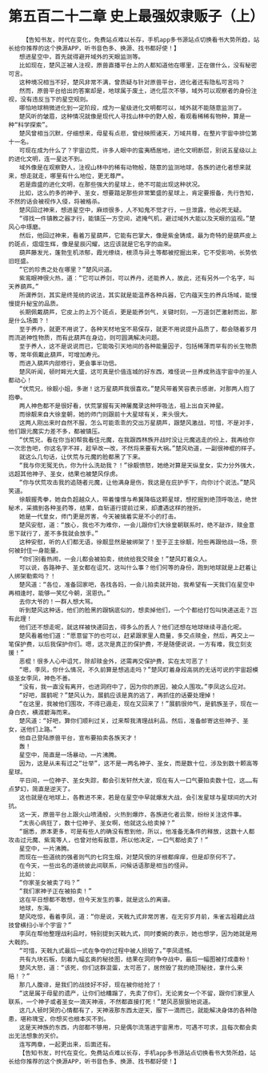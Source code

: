 # 第五百二十二章 史上最强奴隶贩子（上）
        【告知书友，时代在变化，免费站点难以长存，手机app多书源站点切换看书大势所趋，站长给你推荐的这个换源APP，听书音色多、换源、找书都好使！】
       想进星空中，首先就得避开域外的天眼监测等。
       比如现在，楚风正被人注视，原兽直播平台上的人都知道他在哪里，正在做什么，没有秘密可言。
       这种境况相当不好，楚风非常不满，曾质疑与针对原兽平台，进化者还有隐私可言吗？
       然而，原兽平台给出的答案却是，地球属于废土，进化层次不够，域外可以观察者的身份注视，没有违反当下的星空规则。
       哪怕地球稍微进化到一定阶段，成为一星级进化文明都可以，域外就不能随意监测了。
       楚风听的皱眉，这种情况就像是现代人寻找山林中的野人般，看观看稀稀有物种，算是一种“科学探索”。
       楚风曾相当沉默，仔细想来，母星有点悲，曾经映照诸天，万域共尊，在整片宇宙中排位第十一名。
       可现在成为什么了？宇宙边荒，许多人眼中的蛮夷栖居地，进化文明断层，别说五星级以上的进化文明，连一星达不到。
       域外像是在观察野人，注视山林中的稀有动物般，随意的监测地球，各族的进化者想来就来，想走就走，哪里有什么地位，更无尊严。
       若是鼎盛的进化文明，在那些强大的星球上，绝不可能出现这种状况。
       比如，这么的多的神子、圣女，想要踏足那些非常繁盛的星球上，肯定要报备，先行告知，不然的话会被视作入侵，将被格杀。
       楚风回过神来，想进星空中，麻烦很多，人不知鬼不觉才行，一旦泄露，他必死无疑。
       “得找一件镇教之器才行，能镇压一方空间，遮掩气机，避过域外大能以及天眼的监视。”楚风心中琢磨。
       然后，他回过神来，看着万星葫芦，它能有巴掌大，像是紫金铸成，最为奇特的是葫芦皮上的斑点，熠熠生辉，像是星辰闪耀，这应该就是它名字的由来。
       葫芦藤发光，蓬勃生机浓郁，霞光缭绕，根须与异土等都被挖掘出来，它不受影响，长势依旧旺盛。
       “它的珍贵之处在哪里？”楚风问道。
       紫鸾眼神很火热，道：“它可以养剑，可以养丹，还能养人，故此，还有另外一个名字，叫天养葫芦。”
       所谓养剑，其实是终笼统的说法，其实就是能温养各种兵器，它内蕴天生的养兵场域，能慢慢提升秘宝的品质。
       长期佩戴葫芦，它皮上的上万个斑点，更是能养剑气，关键时刻，一万道剑芒激射而出，那是什么场面？！
       至于养丹，就更不用说了，各种天材地宝不易保存，就更不用说提升品质了，都会随着岁月而流逝神性物质，而有此葫芦在身边，则可圆满解决问题。
       至于养人，这不是说说而已，它能吸引天地间的各种能量因子，包括稀薄而罕有的长生物质等，常年佩戴此葫芦，可增加寿元。
       而进入葫芦内部修行，更会事半功倍。
       楚风听闻，顿时眸光大盛，这可真是价值连城的好东西，难怪说一旦养成熟连宇宙中的圣人都动心！
       “伏荒兄，徐靓小姐，多谢！这万星葫芦我很喜欢。”楚风带着笑容表示感谢，对那两人抱了抱拳。
       两人神色都不是很好看，伏荒掌握有天神屠魔录这种呼吸法，祖上出自天神星。
       而徐靓来自大徐皇朝，她的师门则跟前十大星球有关，来头很大。
       这两人刚出来时自然不服，怎么可能乖乖的交出万星葫芦，跟楚风激战，可惜，不是对手，他们跟元魔实力差不多，都被镇压。
       “伏荒兄，看在你当初帮我看住元魔，在我跟西林族开战时没让元魔逃走的份上，我再给你一次忠告吧，你这名字不祥，趁早改一改，不然将来要有大祸。”楚风劝道，一副很神棍的样子。
       就这么几句话，让伏荒与元魔的脸都黑了下来。
       “我与你无冤无仇，你为什么洗劫我？！”徐靓愤怒，她绝对算是天纵皇女，实力分外强大，远超其他神子、圣女，结果也被楚风俘虏。
       “你与伏荒攻击我的追随者元魔，让他满身是伤，我这是在庇护手下，向你讨个说法。”楚风笑道。
       徐靓握秀拳，她自负超越众人，带着憧憬与希冀降临这颗星球，想挖掘到绝顶呼吸法，绝世秘术，采摘到各种圣药等，结果，自斩道行提前过来，却遭遇这样的挫折。
       她是一代皇女，师门更是厉害，今天被擒着实是不小的打击。
       楚风安慰，道：“放心，我也不为难你，一会儿跟你们大徐皇朝联系时，绝不敲诈，赎金意思下就行了，差不多我就会放手。”
       这种安慰，听的人们都无语，徐靓显然是被绑架了！至于正主徐靓，险些再跟他战一场，奈何被封住一身能量。
       “你们别看热闹，一会儿都会被拍卖，统统给我交赎金！”楚风盯着众人。
       可以说，各路神子、圣女都在诅咒，这叫什么事？他们何等的身份，跑到地球就是上赶着让人绑架勒索吗？！
       楚风道：“各位，准备回家吧，各找各妈，一会儿拍卖就开始，我希望有一天我们在星空中再相逢时，能够一笑忆今朝，泯恩仇。”
       去你大爷的！一群人想大骂。
       听到楚风这种话，他们的脸黑的跟锅底似的，想卖掉他们，一个个都给打包叫快递送走？岂有此理！
       他们还不想走呢，就这样被快递回去，得多么的丢人？他们还想在地球继续寻造化呢。
       楚风看着他们道：“愿意留下的也可以，赶紧跟家里人商量，多交点赎金，然后，再交上一笔保护费，以后我保护你们。嗯，这次是真正的保护费，不是随便说说，一方有难，我立刻支援！”
       恶棍！很多人心中诅咒，除却赎金外，还需再交保护费，实在太可恶了！
       “嗯，李凤，你什么情况，不久前算是想逃走吗？”楚风盯着身段高挑的无话可说的宇宙超模级圣女李凤，神色不善。
       “没有，我一直没有离开，也进洞府中了，因为你的原因，被众人围攻。”李凤这么应对。
       “好吧，展鹤呢？”楚风认为，展鹤应该是真的逃了，再抓住的话要处理掉！
       “在这里，我被他们围攻，不得已遁走，现在又回来了！”展鹤很帅气，是鹤族圣子，现在一身白衣，横渡碧海而来。
       楚风道：“好吧，算你们顺利过关，过来帮我清理战利品，然后，准备邮寄这些神子、圣女，送他们上路。”
       他自己登陆原兽平台，宣布要拍卖各族天才！
       轰！
       星空中，简直是一场暴动，一片沸腾。
       因为，这是从未有过之“壮举”，这不是一两名神子、圣女，而是数十位，涉及到数十颗高等星球。
       平日间，一位神子、圣女失踪，都会引发轩然大波，现在有人一口气要拍卖数十位，这……有点梦幻，简直是逆天了。
       这也就是在地球上，各教进不来，若是在星空中早就爆发大战，会引发星球与星球间的大对抗。
       这一天，原兽平台上跟火山喷涌般，火热到爆炸，各族进化者云聚，纷纷关注这件事。
       “太丧心病狂了，数十位神子、圣女啊，他就这么给卖掉？”
       “据悉，原本更多，可是有些人的确没有惹到他，所以，他准备无条件的释放，这数十人都攻击过元魔、紫鸾等人，也曾对他有敌意，所以他决定，一口气都给卖了！”
       星空中，一片沸腾。
       而现在一些道统的强者则气的七窍生烟，对楚风恨的牙根都痒痒，但是却奈何不了。
       在今天，一些出名的道统彼此间联系，问候话语那是相当的怪异。
       比如：
       “你家圣女被卖了吗？”
       “我们家神子正在被拍卖！”
       这在平日想都不敢想，但今天发生的事，就是这么的离谱。
       地球，东海。
       楚风吃惊，看着李凤，道：“你是说，天戟九式非常厉害，在无穷岁月前，朱雀古祖藉此战技曾横扫小半个宇宙？”
       李凤在帮他整理战利品时，特别提到天戟九式，同时委婉的表示，她也想学，因为她就是用大戟的。
       “可惜，天戟九式最后一式在争夺的过程中被人损毁了。”李凤遗憾。
       共有九块石板，刻着九幅玄奥的秘技图，结果在洞府争夺战中，最后一幅图被打成齑粉！
       楚风大怒，道：“该死，你们这群混蛋，太可恶了，居然毁了我的绝顶秘技，拿什么来赔！？”
       那几人腹诽，是我们的战技好不好，现在被你给抢了！
       “这是属于母星的遗产，让你们给糟蹋了，先卖了你们，无论男女一个不留，跟你们家里人联系，一个神子或者圣女一滴天神液，不然都直接打死！”楚风恶狠狠地说道。
       这几人顿时哭的心情都有了，天神液那东西太逆天，服下一滴而已，就能解决身体的各种隐患，堪称瑰宝，你想买也根本买不到。
       这是天神族的东西，内部都不够用，只是偶尔流落进宇宙黑市，可遇不可求，且每次都会卖出无法想象的天价。
       连写两章，一起更出来，后面还有。
       【告知书友，时代在变化，免费站点难以长存，手机app多书源站点切换看书大势所趋，站长给你推荐的这个换源APP，听书音色多、换源、找书都好使！】